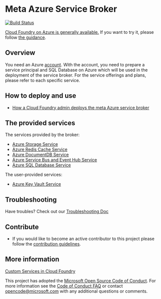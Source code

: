 # Meta Azure Service Broker

[![Build Status](https://api.travis-ci.org/Azure/meta-azure-service-broker.svg?branch=master)](https://travis-ci.org/Azure/meta-azure-service-broker)

[Cloud Foundry on Azure is generally available.](https://azure.microsoft.com/en-us/blog/general-availability-of-cloud-foundry-and-preview-access-of-pivotal-cloud-foundry/) If you want to try it, please follow [the guidance](https://github.com/cloudfoundry-incubator/bosh-azure-cpi-release/blob/master/docs/guidance.md).

## Overview

You need an Azure [account](https://azure.microsoft.com/account/). With the account, you need to prepare a service principal and SQL Database on Azure which will be used in the deployment of the service broker. For the service offerings and plans, please refer to each specific service.

## How to deploy and use

* [How a Cloud Foundry admin deploys the meta Azure service broker](docs/how-admin-deploy-the-broker.md)

## The provided services

The services provided by the broker:

* [Azure Storage Service](./docs/azure-storage.md)
* [Azure Redis Cache Service](./docs/azure-redis-cache.md)
* [Azure DocumentDB Service](./docs/azure-document-db.md)
* [Azure Service Bus and Event Hub Service](./docs/azure-service-bus.md)
* [Azure SQL Database Service](./docs/azure-sql-db.md)

The user-provided services:

* [Azure Key Vault Service](./docs/user-provided-services/How-to-use-Azure-Key-Vault-in-Cloud-Foundry.md)

## Troubleshooting 

Have troubles? Check out our [Troubleshooting Doc](./docs/troubleshooting.md)

## Contribute

* If you would like to become an active contributor to this project please follow the [contribution guidelines](docs/contribution-guide.md).

## More information

[Custom Services in Cloud Foundry](http://docs.cloudfoundry.org/services/)



This project has adopted the [Microsoft Open Source Code of Conduct](https://opensource.microsoft.com/codeofconduct/). For more information see the [Code of Conduct FAQ](https://opensource.microsoft.com/codeofconduct/faq/) or contact [opencode@microsoft.com](mailto:opencode@microsoft.com) with any additional questions or comments.
